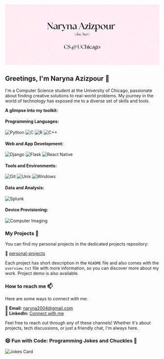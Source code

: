 ![Header Image](./images/header_image.png)

## Greetings, I'm Naryna Azizpour 👋

I'm a Computer Science student at the University of Chicago, passionate about finding creative solutions to real-world problems. My journey in the world of technology has exposed me to a diverse set of skills and tools.

**A glimpse into my toolkit:**

#### Programming Languages:
![Python](https://img.shields.io/badge/Python-Advanced-brightgreen)
![C](https://img.shields.io/badge/C-Advanced-brightgreen)
![R](https://img.shields.io/badge/R-Advanced-brightgreen)
![C++](https://img.shields.io/badge/C++-Intermediate-yellow)

#### Web and App Development:
![Django](https://img.shields.io/badge/Django-Experienced-orange)
![Flask](https://img.shields.io/badge/Flask-Experienced-orange)
![React Native](https://img.shields.io/badge/React_Native-Experienced-orange)

#### Tools and Environments:
![Git](https://img.shields.io/badge/Git-Experienced-orange)
![Unix](https://img.shields.io/badge/Unix-Experienced-orange)
![Windows](https://img.shields.io/badge/Windows-Experienced-orange)

#### Data and Analysis:
![Splunk](https://img.shields.io/badge/Splunk-Experienced-orange)

#### Device Provisioning:
![Computer Imaging](https://img.shields.io/badge/Computer_Imaging-Advanced-brightgreen)

### My Projects 🚀

You can find my personal projects in the dedicated projects repository:

📁 [personal-projects](https://github.com/cyl-art/cs50-ai)

Each project has short description in the `README` file and also comes with the `overview.txt` file with more information, so you can discover more about my work. Project demo is also available.

### How to reach me 📫

Here are some ways to connect with me:

📧 **Email:** [naryna2004@gmail.com](mailto:naryna2004@gmail.com)<br>
📱 **LinkedIn:** [Connect with me](https://www.linkedin.com/in/naryna-azizpour)

Feel free to reach out through any of these channels! Whether it's about projects, tech discussions, or just a friendly chat, I'm always here.

### 😄 Fun with Code: Programming Jokes and Chuckles 🤖

![Jokes Card](https://readme-jokes.vercel.app/api?hideBorder&theme=gruvbox)
